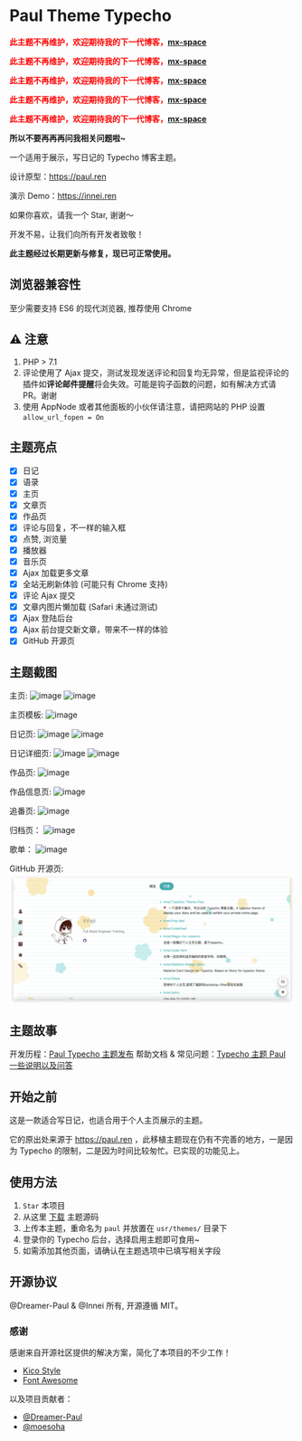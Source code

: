 # Paul Theme Typecho

<strong style="color: red">此主题不再维护，欢迎期待我的下一代博客，[mx-space](https://github.com/mx-space)</strong>

<strong style="color: red">此主题不再维护，欢迎期待我的下一代博客，[mx-space](https://github.com/mx-space)</strong>

<strong style="color: red">此主题不再维护，欢迎期待我的下一代博客，[mx-space](https://github.com/mx-space)</strong>

<strong style="color: red">此主题不再维护，欢迎期待我的下一代博客，[mx-space](https://github.com/mx-space)</strong>

<strong style="color: red">此主题不再维护，欢迎期待我的下一代博客，[mx-space](https://github.com/mx-space)</strong>

**所以不要再再再问我相关问题啦~**

一个适用于展示，写日记的 Typecho 博客主题。

设计原型：<https://paul.ren>

演示 Demo：<https://innei.ren>

如果你喜欢，请我一个 Star, 谢谢～

开发不易，让我们向所有开发者致敬！

**此主题经过长期更新与修复，现已可正常使用。**

## 浏览器兼容性

至少需要支持 ES6 的现代浏览器, 推荐使用 Chrome

## ⚠️ 注意

1. PHP > 7.1
1. 评论使用了 Ajax 提交，测试发现发送评论和回复均无异常，但是监视评论的插件如**评论邮件提醒**将会失效。可能是钩子函数的问题，如有解决方式请 PR。谢谢
1. 使用 AppNode 或者其他面板的小伙伴请注意，请把网站的 PHP 设置 `allow_url_fopen = On`

## 主题亮点

- [x] 日记
- [x] 语录
- [x] 主页
- [x] 文章页
- [x] 作品页
- [x] 评论与回复，不一样的输入框
- [x] 点赞, 浏览量
- [x] 播放器
- [x] 音乐页
- [x] Ajax 加载更多文章
- [x] 全站无刷新体验 (可能只有 Chrome 支持)
- [x] 评论 Ajax 提交
- [x] 文章内图片懒加载 (Safari 未通过测试)
- [x] Ajax 登陆后台
- [x] Ajax 前台提交新文章，带来不一样的体验
- [x] GitHub 开源页

## 主题截图

主页:
![image](https://user-images.githubusercontent.com/41265413/59972764-ab828900-95c7-11e9-9d4c-2db223d42e37.png)
![image](https://user-images.githubusercontent.com/41265413/59972769-c3f2a380-95c7-11e9-8f52-534a118757c8.png)

主页模板:
![image](https://user-images.githubusercontent.com/41265413/59972774-cb19b180-95c7-11e9-82c4-bb157e6d6e76.png)

日记页:
![image](https://user-images.githubusercontent.com/41265413/59972779-d66cdd00-95c7-11e9-8f9d-25b1804d662c.png)
![image](https://user-images.githubusercontent.com/41265413/59972796-2186f000-95c8-11e9-857d-5ed2b2ceb86d.png)

日记详细页:
![image](https://user-images.githubusercontent.com/41265413/59972782-e8e71680-95c7-11e9-91f6-4a75828f80fe.png)
![image](https://user-images.githubusercontent.com/41265413/59972798-2ea3df00-95c8-11e9-8ebd-1f70af2dd878.png)

作品页:
![image](https://user-images.githubusercontent.com/41265413/59972787-fbf9e680-95c7-11e9-8e12-878ae9c11cc0.png)

作品信息页:
![image](https://user-images.githubusercontent.com/41265413/59972786-f6040580-95c7-11e9-8713-f27dfc466fd9.png)

追番页:
![image](https://user-images.githubusercontent.com/41265413/59441120-a9cbff00-8e2a-11e9-87ef-241ff0edccdc.png)

归档页：
![image](https://user-images.githubusercontent.com/41265413/59972789-0a480280-95c8-11e9-86b5-1f7fd1f89e7e.png)

歌单：
![image](https://user-images.githubusercontent.com/41265413/59972793-146a0100-95c8-11e9-80f6-9ec672cc0351.png)

GitHub 开源页:
![](https://raw.githubusercontent.com/Innei/img-bed/master/20190627131326.png)

## 主题故事

开发历程：[Paul Typecho 主题发布](https://innei.ren/archives/131)
帮助文档 & 常见问题：[Typecho 主题 Paul 一些说明以及问答](https://www.shizuri.net/Z-Turn/Typecho%E4%B8%BB%E9%A2%98Paul%E4%B8%80%E4%BA%9B%E8%AF%B4%E6%98%8E%E4%BB%A5%E5%8F%8A%E9%97%AE%E7%AD%94.html)

## 开始之前

这是一款适合写日记，也适合用于个人主页展示的主题。

它的原出处来源于 <https://paul.ren> ，此移植主题现在仍有不完善的地方，一是因为 Typecho 的限制，二是因为时间比较匆忙。已实现的功能见上。

## 使用方法

1. `Star` 本项目
2. 从这里 [下载](https://github.com/Innei/Typecho-Theme-Paul/archive/master.zip) 主题源码
3. 上传本主题，重命名为 `paul` 并放置在 `usr/themes/` 目录下
4. 登录你的 Typecho 后台，选择启用主题即可食用~
5. 如需添加其他页面，请确认在主题选项中已填写相关字段

## 开源协议

@Dreamer-Paul & @Innei 所有, 开源遵循 MIT。

### 感谢

感谢来自开源社区提供的解决方案，简化了本项目的不少工作！

- [Kico Style](https://github.com/Dreamer-Paul/Kico-Style)
- [Font Awesome](https://github.com/FortAwesome/Font-Awesome)

以及项目贡献者：

- [@Dreamer-Paul](https://github.com/Dreamer-Paul)
- [@moesoha](https://github.com/moesoha)
